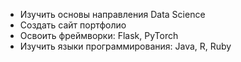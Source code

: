 
-  Изучить основы направления Data Science
-  Создать сайт портфолио
-  Освоить фреймворки: Flask, PyTorch
-  Изучить языки программирования: Java, R, Ruby
